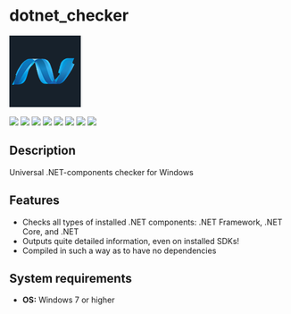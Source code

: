 # dotnet_checker

<img src="https://raw.githubusercontent.com/Zalexanninev15/dotnet_checker/main/logo.png" width="128" height="128">

[![](https://img.shields.io/badge/OS-Windows-informational?logo=windows)](https://github.com/Zalexanninev15/dotnet_checker)
[![](https://img.shields.io/badge/written_on-Rust-000000.svg?logo=rust)](https://github.com/Zalexanninev15/dotnet_checker)
[![](https://img.shields.io/github/v/release/Zalexanninev15/dotnet_checker)](https://github.com/Zalexanninev15/dotnet_checker/releases/latest)
[![](https://img.shields.io/github/downloads/Zalexanninev15/dotnet_checker/total.svg)](https://github.com/Zalexanninev15/dotnet_checker/releases)
[![](https://img.shields.io/github/last-commit/Zalexanninev15/dotnet_checker/main.svg)](https://github.com/Zalexanninev15/dotnet_checker/commits/main)
[![](https://img.shields.io/github/stars/Zalexanninev15/dotnet_checker.svg)](https://github.com/Zalexanninev15/dotnet_checker/stargazers)
[![](https://img.shields.io/badge/license-MIT-blue.svg)](LICENSE)
[![](https://img.shields.io/badge/donate-Buy_Me_a_Coffee-F94400.svg)](https://zalexanninev15.jimdofree.com/buy-me-a-coffee)

## Description
Universal .NET-components checker for Windows

## Features
- Checks all types of installed .NET components: .NET Framework, .NET Core, and .NET
- Outputs quite detailed information, even on installed SDKs!
- Compiled in such a way as to have no dependencies

## System requirements

* **OS:** Windows 7 or higher
